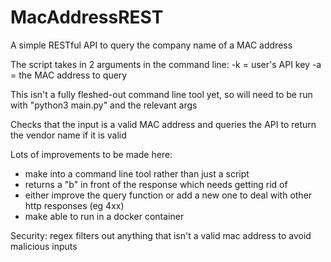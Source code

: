 # MacAddressREST
A simple RESTful API to query the company name of a MAC address

The script takes in 2 arguments in the command line:
  -k = user's API key
  -a = the MAC address to query

This isn't a fully fleshed-out command line tool yet, so will need to be run with "python3 main.py" and the relevant args

Checks that the input is a valid MAC address and queries the API to return the vendor name if it is valid

Lots of improvements to be made here:
- make into a command line tool rather than just a script
- returns a "b" in front of the response which needs getting rid of
- either improve the query function or add a new one to deal with other http responses (eg 4xx)
- make able to run in a docker container

Security: regex filters out anything that isn't a valid mac address to avoid malicious inputs